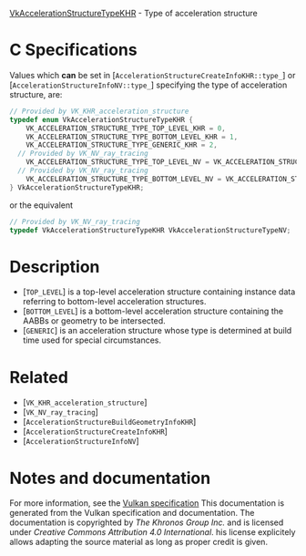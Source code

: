 [VkAccelerationStructureTypeKHR](https://www.khronos.org/registry/vulkan/specs/1.3-extensions/man/html/VkAccelerationStructureTypeKHR.html) - Type of acceleration structure

# C Specifications
Values which  **can**  be set in
[`AccelerationStructureCreateInfoKHR::type_`]
or
[`AccelerationStructureInfoNV::type_`]
specifying the type of acceleration structure, are:
```c
// Provided by VK_KHR_acceleration_structure
typedef enum VkAccelerationStructureTypeKHR {
    VK_ACCELERATION_STRUCTURE_TYPE_TOP_LEVEL_KHR = 0,
    VK_ACCELERATION_STRUCTURE_TYPE_BOTTOM_LEVEL_KHR = 1,
    VK_ACCELERATION_STRUCTURE_TYPE_GENERIC_KHR = 2,
  // Provided by VK_NV_ray_tracing
    VK_ACCELERATION_STRUCTURE_TYPE_TOP_LEVEL_NV = VK_ACCELERATION_STRUCTURE_TYPE_TOP_LEVEL_KHR,
  // Provided by VK_NV_ray_tracing
    VK_ACCELERATION_STRUCTURE_TYPE_BOTTOM_LEVEL_NV = VK_ACCELERATION_STRUCTURE_TYPE_BOTTOM_LEVEL_KHR,
} VkAccelerationStructureTypeKHR;
```
or the equivalent
```c
// Provided by VK_NV_ray_tracing
typedef VkAccelerationStructureTypeKHR VkAccelerationStructureTypeNV;
```

# Description
- [`TOP_LEVEL`] is a top-level acceleration structure containing instance data referring to bottom-level acceleration structures.
- [`BOTTOM_LEVEL`] is a bottom-level acceleration structure containing the AABBs or geometry to be intersected.
- [`GENERIC`] is an acceleration structure whose type is determined at build time used for special circumstances.

# Related
- [`VK_KHR_acceleration_structure`]
- [`VK_NV_ray_tracing`]
- [`AccelerationStructureBuildGeometryInfoKHR`]
- [`AccelerationStructureCreateInfoKHR`]
- [`AccelerationStructureInfoNV`]

# Notes and documentation
For more information, see the [Vulkan specification](https://www.khronos.org/registry/vulkan/specs/1.3-extensions/html/vkspec.html)
This documentation is generated from the Vulkan specification and documentation.
The documentation is copyrighted by *The Khronos Group Inc.* and is licensed under *Creative Commons Attribution 4.0 International*.
his license explicitely allows adapting the source material as long as proper credit is given.
        